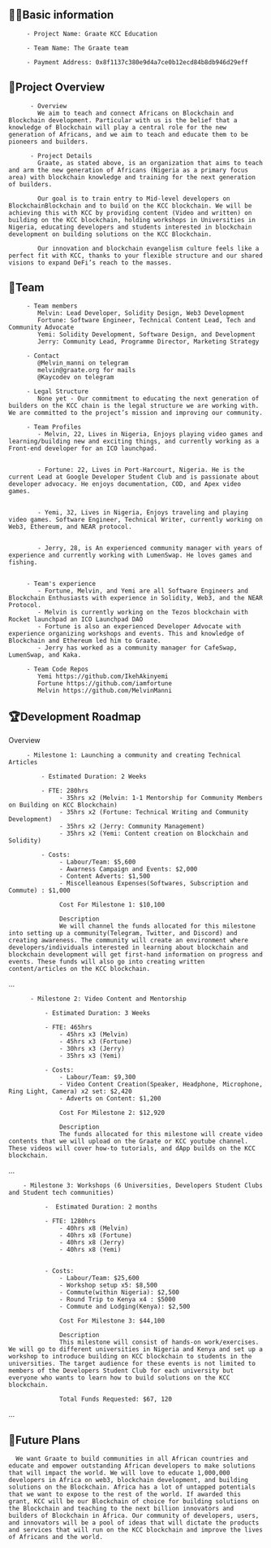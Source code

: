## 🧑‍💻Basic information

         - Project Name: Graate KCC Education  

         - Team Name: The Graate team     

         - Payment Address: 0x8f1137c380e9d4a7ce0b12ecd84b8db946d29eff

## 🎯Project Overview

          - Overview
            We aim to teach and connect Africans on Blockchain and Blockchain development. Particular with us is the belief that a knowledge of Blockchain will play a central role for the new generation of Africans, and we aim to teach and educate them to be pioneers and builders.

          - Project Details
            Graate, as stated above, is an organization that aims to teach and arm the new generation of Africans (Nigeria as a primary focus area) with blockchain knowledge and training for the next generation of builders. 

            Our goal is to train entry to Mid-level developers on BlockchainBlockchain and to build on the KCC blockchain. We will be achieving this with KCC by providing content (Video and written) on building on the KCC blockchain, holding workshops in Universities in Nigeria, educating developers and students interested in blockchain development on building solutions on the KCC Blockchain. 

            Our innovation and blockchain evangelism culture feels like a perfect fit with KCC, thanks to your flexible structure and our shared visions to expand DeFi’s reach to the masses.

## 👥Team 

         - Team members
            Melvin: Lead Developer, Solidity Design, Web3 Development      
            Fortune: Software Engineer, Technical Content Lead, Tech and Community Advocate
            Yemi: Solidity Development, Software Design, and Development 
            Jerry: Community Lead, Programme Director, Marketing Strategy 

         - Contact
            @Melvin_manni on telegram
            melvin@graate.org for mails 
            @Kaycodev on telegram

         - Legal Structure
            None yet - Our commitment to educating the next generation of builders on the KCC chain is the legal structure we are working with. We are committed to the project’s mission and improving our community.

         - Team Profiles
            - Melvin, 22, Lives in Nigeria, Enjoys playing video games and learning/building new and exciting things, and currently working as a Front-end developer for an ICO launchpad.


            - Fortune: 22, Lives in Port-Harcourt, Nigeria. He is the current Lead at Google Developer Student Club and is passionate about developer advocacy. He enjoys documentation, COD, and Apex video games.


            - Yemi, 32, Lives in Nigeria, Enjoys traveling and playing video games. Software Engineer, Technical Writer, currently working on Web3, Ethereum, and NEAR protocol.


            - Jerry, 28, is An experienced community manager with years of experience and currently working with LumenSwap. He loves games and fishing. 


         - Team's experience
            - Fortune, Melvin, and Yemi are all Software Engineers and Blockchain Enthusiasts with experience in Solidity, Web3, and the NEAR Protocol. 
            - Melvin is currently working on the Tezos blockchain with Rocket launchpad an ICO Launchpad DAO
            - Fortune is also an experienced Developer Advocate with experience organizing workshops and events. This and knowledge of Blockchain and Ethereum led him to Graate. 
            - Jerry has worked as a community manager for CafeSwap, LumenSwap, and Kaka. 

         - Team Code Repos
            Yemi https://github.com/IkehAkinyemi
            Fortune https://github.com/iamfortune
            Melvin https://github.com/MelvinManni

## 🏆Development Roadmap

 Overview
 

         - Milestone 1: Launching a community and creating Technical Articles

             - Estimated Duration: 2 Weeks

             - FTE: 280hrs
                  - 35hrs x2 (Melvin: 1-1 Mentorship for Community Members on Building on KCC Blockchain)
                  - 35hrs x2 (Fortune: Technical Writing and Community Development)
                  - 35hrs x2 (Jerry: Community Management)
                  - 35hrs x2 (Yemi: Content creation on Blockchain and Solidity)

             - Costs:
                  - Labour/Team: $5,600
                  - Awarness Campaign and Events: $2,000
                  - Content Adverts: $1,500
                  - Miscelleanous Expenses(Softwares, Subscription and Commute) : $1,000

                  Cost For Milestone 1: $10,100

                  Description
                  We will channel the funds allocated for this milestone into setting up a community(Telegram, Twitter, and Discord) and creating awareness. The community will create an environment where developers/individuals interested in learning about blockchain and blockchain development will get first-hand information on progress and events. These funds will also go into creating written content/articles on the KCC blockchain.
 ...
 
          - Milestone 2: Video Content and Mentorship

              - Estimated Duration: 3 Weeks

              - FTE: 465hrs
                  - 45hrs x3 (Melvin)
                  - 45hrs x3 (Fortune)
                  - 30hrs x3 (Jerry)
                  - 35hrs x3 (Yemi)

              - Costs:
                  - Labour/Team: $9,300
                  - Video Content Creation(Speaker, Headphone, Microphone, Ring Light, Camera) x2 set: $2,420
                  - Adverts on Content: $1,200

                  Cost For Milestone 2: $12,920

                  Description
                  The funds allocated for this milestone will create video contents that we will upload on the Graate or KCC youtube channel. These videos will cover how-to tutorials, and dApp builds on the KCC blockchain. 
...

        - Milestone 3: Workshops (6 Universities, Developers Student Clubs and Student tech communities)

              -  Estimated Duration: 2 months

              - FTE: 1280hrs
                  - 40hrs x8 (Melvin)
                  - 40hrs x8 (Fortune)
                  - 40hrs x8 (Jerry)
                  - 40hrs x8 (Yemi)
 

              - Costs:
                  - Labour/Team: $25,600
                  - Workshop setup x5: $8,500
                  - Commute(within Nigeria): $2,500
                  - Round Trip to Kenya x4 : $5000
                  - Commute and Lodging(Kenya): $2,500

                  Cost For Milestone 3: $44,100

                  Description
                  This milestone will consist of hands-on work/exercises. We will go to different universities in Nigeria and Kenya and set up a workshop to introduce building on KCC blockchain to students in the universities. The target audience for these events is not limited to members of the Developers Student Club for each university but everyone who wants to learn how to build solutions on the KCC blockchain.

                  Total Funds Requested: $67, 120

...

## 📡Future Plans
      We want Graate to build communities in all African countries and educate and empower outstanding African developers to make solutions that will impact the world. We will love to educate 1,000,000 developers in Africa on web3, blockchain development, and building solutions on the Blockchain. Africa has a lot of untapped potentials that we want to expose to the rest of the world. If awarded this grant, KCC will be our Blockchain of choice for building solutions on the Blockchain and teaching to the next billion innovators and builders of Blockchain in Africa. Our community of developers, users, and innovators will be a pool of ideas that will dictate the products and services that will run on the KCC blockchain and improve the lives of Africans and the world. 
      